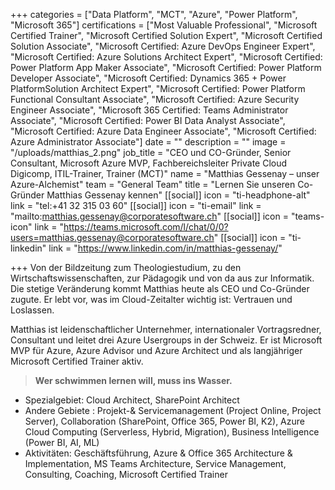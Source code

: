 +++
categories = ["Data Platform", "MCT", "Azure", "Power Platform", "Microsoft 365"]
certifications = ["Most Valuable Professional", "Microsoft Certified Trainer", "Microsoft Certified Solution Expert", "Microsoft Certified Solution Associate", "Microsoft Certified: Azure DevOps Engineer Expert", "Microsoft Certified: Azure Solutions Architect Expert", "Microsoft Certified: Power Platform App Maker Associate", "Microsoft Certified: Power Platform Developer Associate", "Microsoft Certified: Dynamics 365 + Power PlatformSolution Architect Expert", "Microsoft Certified: Power Platform Functional Consultant Associate", "Microsoft Certified: Azure Security Engineer Associate", "Microsoft 365 Certified: Teams Administrator Associate", "Microsoft Certified: Power BI Data Analyst Associate", "Microsoft Certified: Azure Data Engineer Associate", "Microsoft Certified: Azure Administrator Associate"]
date = ""
description = ""
image = "/uploads/matthias_2.png"
job_title = "CEO und CO-Gründer, Senior Consultant, Microsoft Azure MVP, Fachbereichsleiter Private Cloud Digicomp, ITIL-Trainer, Trainer (MCT)"
name = "Matthias Gessenay – unser Azure-Alchemist"
team = "General Team"
title = "Lernen Sie unseren Co-Gründer Matthias Gessenay kennen"
[[social]]
icon = "ti-headphone-alt"
link = "tel:+41 32 315 03 60"
[[social]]
icon = "ti-email"
link = "mailto:matthias.gessenay@corporatesoftware.ch"
[[social]]
icon = "teams-icon"
link = "https://teams.microsoft.com/l/chat/0/0?users=matthias.gessenay@corporatesoftware.ch"
[[social]]
icon = "ti-linkedin"
link = "https://www.linkedin.com/in/matthias-gessenay/"

+++
Von der Bildzeitung zum Theologiestudium, zu den Wirtschaftswissenschaften, zur Pädagogik und von da aus zur Informatik. Die stetige Veränderung kommt Matthias heute als CEO und Co-Gründer zugute. Er lebt vor, was im Cloud-Zeitalter wichtig ist: Vertrauen und Loslassen.

Matthias ist leidenschaftlicher Unternehmer, internationaler Vortragsredner, Consultant und leitet drei Azure Usergroups in der Schweiz. Er ist Microsoft MVP für Azure, Azure Advisor und Azure Architect und als langjähriger Microsoft Certified Trainer aktiv.

> **Wer schwimmen lernen will, muss ins Wasser.**

* Spezialgebiet: Cloud Architect, SharePoint Architect
* Andere Gebiete : Projekt-& Servicemanagement (Project Online, Project Server), Collaboration (SharePoint, Office 365, Power BI, K2), Azure Cloud Computing (Serverless, Hybrid, Migration), Business Intelligence (Power BI, AI, ML)
* Aktivitäten: Geschäftsführung, Azure & Office 365 Architecture & Implementation, MS Teams Architecture, Service Management, Consulting, Coaching, Microsoft Certified Trainer
